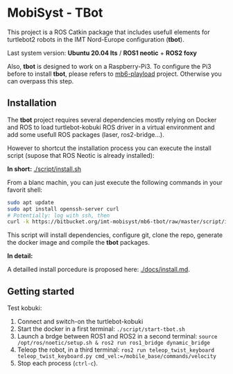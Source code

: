 # MobiSyst - TBot

This project is a ROS Catkin package that includes usefull elements for turtlebot2 robots in the IMT Nord-Europe configuration (**tbot**).

Last system version: **Ubuntu 20.04 lts** / **ROS1 neotic** + **ROS2 foxy** 

Also, **tbot** is designed to work on a Raspberry-Pi3.
To configure the Pi3 before to install **tbot**, please refers to [mb6-playload](https://www.bitbucket.org/imt-mobisyst/mb6-playload) project.
Otherwise you can overpass this step.

## Installation

The **tbot** project requires several dependencies mostly relying on Docker and ROS to load turtlebot-kobuki ROS driver in a virtual environment and add some usefull ROS packages (laser, ros2-bridge...). 

However to shortcut the installation process you can execute the install script (supose that ROS Neotic is already installed): 

**In short:** [./script/install.sh](script/install.sh)

From a blanc machin, you can just execute the following commands in your favorit shell:

```sh
sudo apt update
sudo apt install openssh-server curl
# Potentially: log with ssh, then
curl -k https://bitbucket.org/imt-mobisyst/mb6-tbot/raw/master/script/install.sh | bash
```

This script will install dependencies, configure git, clone the repo, generate the docker image and compile the **tbot** packages.


**In detail:** 

A detailled install porcedure is proposed here: [./docs/install.md](docs/install.md).


## Getting started

Test kobuki: 

1. Connect and switch-on the turtlebot-kobuki
2. Start the docker in a first terminal: `./script/start-tbot.sh`
3. Launch a brdge between ROS1 and ROS2 in a second terminal: `source /opt/ros/noetic/setup.sh & ros2 run ros1_bridge dynamic_bridge`
3. Teleop the robot, in a third terminal: `ros2 run teleop_twist_keyboard teleop_twist_keyboard.py cmd_vel:=/mobile_base/commands/velocity`
4. Stop each process (`ctrl-c`).
